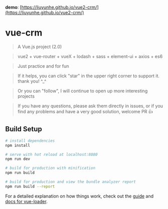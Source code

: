 **demo**: [https://liuyunhe.github.io/vue2-crm/](https://liuyunhe.github.io/vue2-crm/)

# vue-crm

> A Vue.js project (2.0)

> vue2 + vue-router + vueX + lodash + sass + element-ui + axios + es6

> Just practice and for fun

> If it helps, you can click "star" in the upper right corner to support it. thank you! ^_^

> Or you can "follow", I will continue to open up more interesting projects

>If you have any questions, please ask them directly in issues, or if you find any problems and have a very good solution, welcome PR 👍

## Build Setup

``` bash
# install dependencies
npm install

# serve with hot reload at localhost:8080
npm run dev

# build for production with minification
npm run build

# build for production and view the bundle analyzer report
npm run build --report
```

For a detailed explanation on how things work, check out the [guide](http://vuejs-templates.github.io/webpack/) and [docs for vue-loader](http://vuejs.github.io/vue-loader).
